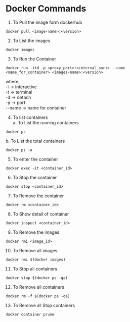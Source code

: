 # Docker Commands 

1. To Pull the image form dockerhub
 ````
 docker pull <image-name>:<version>
 ````
2. To List the images
````
docker images
````
3. To Run the Container
````
docker run -itd -p <proxy_port>:<internal_port> --name <name_for_container> <images-name>:<version>
````
where,<br>
-i -> interactive<br>
-t -> terminal<br>
-d -> detach<br> 
-p -> port<br>
--name -> name for container<br> 

4. To list containers<br>
a. To List the running containers
````
docker ps
````
b. To List the total containers 
````
docker ps -a
````
5. To enter the container
````
docker exec -it <container_id>
````
6. To Stop the container
````
docker stop <container_id>
````
7. To Remove the container
````
docker rm <container_id>
````
8. To Show detail of container
````
docker inspect <container_id>
````
9. To Remove the images
````
docker rmi <image_id>
````
10. To Remove all images
````
docker rmi $(docker images)
````
11. To Stop all containers
````
docker stop $(docker ps -qa)
````
12. To Remove all containers
````
docker rm -f $(docker ps -qa)
````
13. To Remove all Stop containers
````
docker container prune 
````
